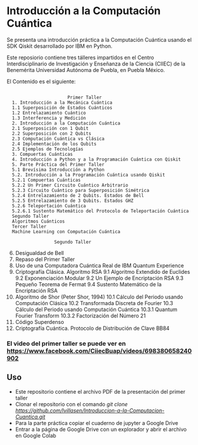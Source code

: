 # Introducción a la Computación Cuántica
Se presenta una introducción práctica a la Computación Cuántica usando el SDK Qiskit desarrollado por IBM en Python. 

Este reposiorio contiene tres tálleres impartidos en el Centro Interdisciplinario de Investigación y Enseñanza de la Ciencia (CIIEC) de la Benemérita Universidad Autónoma de Puebla, en Puebla México.

El Contenido es el siguiente:
```   

                       Primer Taller
  1. Introducción a la Mecánica Cuántica
  1.1 Superposición de Estados Cuánticos
  1.2 Entrelazamiento Cuántico
  1.3 Interferencia y Medición
  2. Introducción a la Computación Cuántica
  2.1 Superposición con 1 Qubit
  2.2 Superposición con 2 Qubits
  2.3 Computación Cuántica vs Clásica
  2.4 Implementación de los Qubits
  2.5 Ejemplos de Tecnologías
  3. Compuertas Cuánticas
  4. Introducción a Python y a la Programación Cuántica con Qiskit
  5. Parte Práctica del Primer Taller
  5.1 Brevísima Introducción a Python
  5.2. Introducción a la Programación Cuántica usando Qiskit
  5.2.1 Compuertas Cuánticas
  5.2.2 Un Primer Circuito Cuántico Arbitrario
  5.2.3 Circuito Cuántico para Superposición Simétrica
  5.2.4 Entrelazamiento de 2 Qubits. Estados de Bell
  5.2.5 Entrelazamiento de 3 Qubits. Estados GHZ
  5.2.6 Teleportación Cuántica
  5.2.6.1 Sustento Matemático del Protocolo de Teleportación Cuántica
  Segundo Taller
  Algoritmos Cuánticos
  Tercer Taller
  Machine Learning con Computación Cuántica
```   
                      Segundo Taller
  6. Desigualdad de Bell
  7. Repaso del Primer Taller
  8. Uso de una Computadora Cuántica Real de IBM Quantum Experience
  9. Criptografía Clásica. Algoritmo RSA
  9.1 Algoritmo Extendido de Euclides
  9.2 Exponenciación Modular
  9.2 Un Ejemplo de Encriptación RSA
  9.3 Pequeño Teorema de Fermat
  9.4 Sustento Matemático de la Encriptación RSA
  10. Algoritmo de Shor (Peter Shor, 1994)
  10.1 Cálculo del Periodo usando Computación Clásica
  10.2 Transformada Discreta de Fourier
  10.3 Cálculo del Periodo usando Computación Cuántica
  10.3.1 Quantum Fourier Transform
  10.3.2 Factorización del Número 21
  11. Código Superdenso
  12. Criptografía Cuántica. Protocolo de Distribución de Clave BB84

### El video del primer taller se puede ver en https://www.facebook.com/CiiecBuap/videos/698380658240902

## Uso
- Este repositorio contiene el archivo PDF de la presentación del primer taller
- Clonar el repositorio con el comando *git clone https://github.com/lvillasen/Introduccion-a-la-Computacion-Cuantica.git*
- Para la parte práctica copiar el cuaderno de jupyter a Google Drive
- Entrar a la página de Google Drive con un explorador y abrir el archivo en Google Colab
